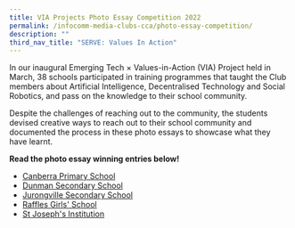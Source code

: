 ```yaml
---
title: VIA Projects Photo Essay Competition 2022
permalink: /infocomm-media-clubs-cca/photo-essay-competition/
description: ""
third_nav_title: "SERVE: Values In Action"
---
```


In our inaugural Emerging Tech × Values-in-Action (VIA) Project held in March, 38 schools participated in training programmes that taught the Club members about Artificial Intelligence, Decentralised Technology and Social Robotics, and pass on the knowledge to their school community.

Despite the challenges of reaching out to the community, the students devised creative ways to reach out to their school community and documented the process in these photo essays to showcase what they have learnt. 

**Read the photo essay winning entries below!**

* [Canberra Primary School ](/Photo-Essay-Canberra-Pri)
* [Dunman Secondary School](/Photo-Essay-Dunman-Sec)
* [Jurongville Secondary School](/Photo-Essay-Jurongville-Sec)
* [Raffles Girls' School](/Photo-Essay-Raffles-Girls-Sch)
* [St Joseph's Institution](/Photo-Essay-SJI)